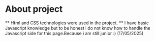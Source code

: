 <h1>About project</h1>

** Html and CSS technologies were used in the project.
** I have basic Javascript knowledge but to be honest i do not know how to handle the Javascript side for this page.Because i am still junior :) (17/05/2025)
